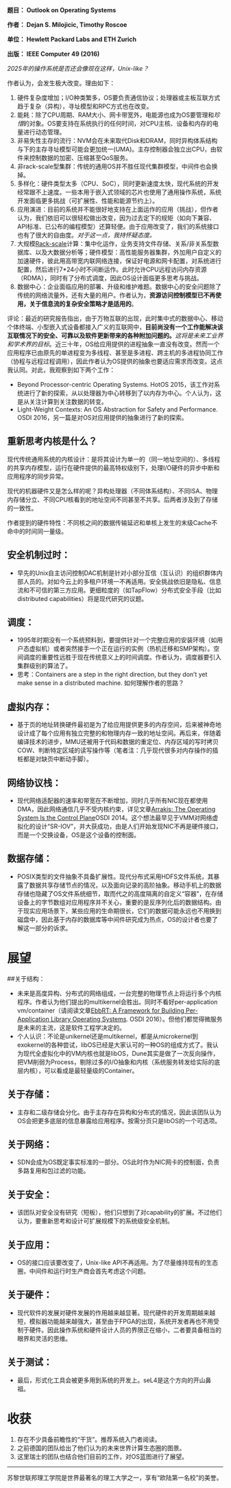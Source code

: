 **题目： Outlook on Operating Systems**

**作者： Dejan S. Milojicic, Timothy Roscoe**

**单位： Hewlett Packard Labs and ETH Zurich**

**出版： IEEE Computer 49 (2016)**

*2025年的操作系统是否还会像现在这样，Unix-like？*

作者认为，会发生极大改变。理由如下：
1. 硬件复杂度增加；I/O种类繁多，OS要负责通信协议；处理器或主板互联方式趋于复杂（异构），寻址模型和RPC方式也在改变。
2. 能耗：除了CPU周期、RAM大小、网卡带宽外，电能源也成为OS要管理和*珍惜*的对象。OS要支持在系统执行的任何时间，对CPU主核、设备和内存的电量进行动态管理。
3. 非易失性主存的流行：NVM会在未来取代Disk和DRAM，同时异构体系结构与下的主存寻址模型可能会更加统一(UMA)。主存控制器会独立出CPU，由软件来控制数据的加密、压缩甚至QoS服务。
4. 非rack-scale型集群：传统的通用OS并不胜任现代集群模型，中间件也会换掉。
5. 多样化：硬件类型太多（CPU、SoC），同时更新速度太快，现代系统的开发经常跟不上速度。一些本用于嵌入式领域的芯片也使用了通用操作系统，系统开发面临更多挑战（可扩展性、性能和能源节约上）。
6. 应用演进：目前的系统并不能很好地支持在上面运作的应用（挑战），但作者认为，我们依旧可以很轻松做出改变，因为过去定下的规矩（如向下兼容、API标准、已公布的编程模型）还算轻便。由于应用改变了，我们的系统接口也有了很大的自由度。*对于这一点，我持怀疑态度。*
7. 大规模[Rack-scale](https://www.intel.com/content/www/us/en/architecture-and-technology/rack-scale-design-overview.html)计算：集中化运作，业务支持文件存储、关系/非关系型数据库、以及大数据分析等；硬件模型：高性能服务器集群，外加用户自定义的加速硬件，彼此用高带宽内联网络连接，保证好电源和网卡配置，对系统进行配置，然后进行7*24小时不间断运作。此时允许CPU远程访问内存资源（RDMA），同时有了分布式调度，因此OS设计面临更多思考与挑战。
8. 数据中心：企业面临应用的部署、升级和维护难题。数据中心的安全问题除了传统的网络流量外，还有大量的用户。作者认为，**资源访问控制模型已不再使用，关于信息流的复杂安全策略才是适用的**。

评论：最近的研究报告指出，由于万物互联的出现，此时集中式的数据中心、移动个体终端、小型嵌入式设备都接入广义的互联网中，**目前尚没有一个工作能解决该互联情况下的安全、可靠以及软件更新带来的各种附加问题的。**_这将是未来工业界和学术界的目标_。近三十年，OS给应用提供的进程抽象一直没有改变。然而一个应用程序已由原先的单进程变为多线程、甚至是多进程、跨主机的多进程协同工作（协程与远程过程调用），因此作者认为OS提供的抽象也要适应需求而改变。这点我认同。对此，我观察到如下两个工作：

* Beyond Processor-centric Operating Systems. HotOS 2015，该工作对系统进行了新的探索，从以处理器为中心转移到了以内存为中心。个人认为，这是从关注计算到关注数据的转变。
* Light-Weight Contexts: An OS Abstraction for Safety and Performance. OSDI 2016，另一篇是对OS对应用提供的抽象进行了新的探索。


## 重新思考内核是什么？
现代传统通用系统的内核设计：是将其设计为单一的（同一地址空间的）、多线程的共享内存模型，运行在硬件提供的最高特权级别下，处理I/O硬件的异步中断和应用程序的同步异常。

现代的机器硬件又是怎么样的呢？异构处理器（不同体系结构）、不同ISA、物理内存储分立、不同CPU核看到的地址空间不同甚至不共享。后两者涉及到了存储的一致性。

作者提到的硬件特性：不同核之间的数据传输延迟和单核上发生的末级Cache不命中的时间同一量级。

## 安全机制过时：
* 早先的Unix自主访问控制DAC机制是针对小部分互信（互认识）的组织群体内部人员的。对如今云上的多租户环境一不再适用。安全挑战依旧是隐私、信息流和不可信的第三方应用。更细粒度的（如TapFlow）分布式安全手段（比如distributed capabilities）将是现代研究的议题。


## 调度：
* 1995年时期没有一个系统预料到，要提供针对一个完整应用的安装环境（如用户态虚拟机）或者突然接手一个正在运行的实例（热机迁移和SMP架构）。空间调度的重要性远胜于现在传统意义上的时间调度。作者认为，调度器要引入集群级别的算法了。
* 思考：Containers are a step in the right direction, but they don’t yet make sense in a distributed machine. 如何理解作者的思路？


## 虚拟内存：
* 基于页的地址转换硬件最初是为了给应用提供更多的内存空间，后来被神奇地设计成了每个应用有独立完整的和物理内存一致的地址空间。再后来，伴随着编译技术的进步，MMU还被用于代码和数据的重定位、内存区域的写时拷贝COW、判断特定区域的读写操作等（笔者注：几乎现代很多对内存操作的插桩都是对缺页中断动手脚）。


## 网络协议栈：
* 现代网络适配器的速率和带宽在不断增加，同时几乎所有NIC现在都使用DMA，因此网络通信几乎不受内核约束，详见文章[Arrakis: The Operating System Is the Control Plane](https://www.usenix.org/conference/osdi14/technical-sessions/presentation/peter)OSDI 2014。这个想法最早见于VMM对网络虚拟化的设计“SR-IOV”，并大获成功，由是人们开始发现NIC不再是硬件接口，而是一个交换设备，OS是这个设备的控制面。


## 数据存储：
* POSIX类型的文件抽象不具备扩展性。现代分布式采用HDFS文件系统，其暴露了数据共享存储节点的情况，以及面向记录的高阶抽象。移动手机上的数据存储也隐藏了OS文件系统细节，取而代之的高度隔离的自定义“容器”，在存储设备上的字节数组对应用程序并不关心，重要的是反序列化后的数据结构。由于现实应用场景下，某些应用的生命期很长，它们的数据可能永远也不用换到磁盘中，因此基于内存的数据库等中间件研究成为热点，OS的设计者也要了解这一部分的诉求。


# 展望

##关于结构：
* 未来是高度异构、分布式的网络组成，一台完整的物理节点上将运行多个内核程序。作者认为他们提出的multikernel会胜出。同时不看好per-application vm/container（请阅读文章[EbbRT: A Framework for Building Per-Application Library Operating Systems](https://www.usenix.org/conference/osdi16/technical-sessions/presentation/schatzberg). OSDI 2016）。但他们都觉得微服务是未来的主流，这是软件工程学决定的。
* 个人认识：不论是unikernel还是multikernel，都是从microkernel到exokernel的各种尝试，libOS已经是大家认可的一种OS的组成方式了。我认为现代全虚拟化中的VM内核也就是libOS，Dune其实是做了一次反向操作，把VM削弱为Process，剔除过多的I/O抽象和内核（系统服务转发给实际的底层内核），可以看成是最轻量级的Container。


## 关于存储：
* 主存和二级存储会分化。由于主存存在异构和分布式的情况，因此该团队认为OS会把更多底层的信息暴露给应用程序。按需分页只是libOS的一个可选项。


## 关于网络：
* SDN会成为OS既定事实标准的一部分。OS此时作为NIC网卡的控制面，负责多路复用和包过滤的功能。


## 关于安全：
* 该团队对安全没有研究（短板），他们只想到了对capability的扩展。不过他们认为，要重新思考和设计可扩展规模下的系统级安全机制。


## 关于应用：
* OS的接口应该要改变了，Unix-like API不再适用。为了尽量维持现有的生态圈，中间件和运行时生产商会首先考虑这个问题。


## 关于硬件：
* 现代软件的发展对硬件发展的作用越来越显著。现代硬件的开发周期越来越短，模拟器功能越来越强大，甚至由于FPGA的出现，系统开发者再也不用受制于硬件。因此操作系统和硬件设计人员的界限正在缩小，二者要具备相当的眼界和灵活的思维。

## 关于测试：
* 最后，形式化工具会被更多用到系统的开发上。seL4是这个方向的开山鼻祖。


# 收获
1. 存在不少具备前瞻性的“干货”。推荐系统入门者阅读。
2. 之前德国的团队给出了他们认为的未来世界计算生态圈的图景。
3. 这里瑞士的团队也结合他们目前的工作，对OS蓝图进行了展望。

---

苏黎世联邦理工学院是世界最著名的理工大学之一，享有“欧陆第一名校”的美誉。
